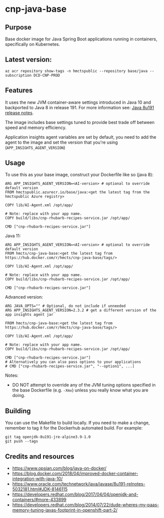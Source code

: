 # cnp-java-base

## Purpose
Base docker image for Java Spring Boot applications running in containers, specifically on Kubernetes.

## Latest version:

```
az acr repository show-tags -n hmctspublic --repository base/java --subscription DCD-CNP-PROD
```

## Features

It uses the new JVM container-aware settings introduced in Java 10 and backported to Java 8 in release 191. For more information see:
[Java 8u191 release notes](https://www.oracle.com/technetwork/java/javase/8u191-relnotes-5032181.html#JDK-8146115).

The image includes base settings tuned to provide best trade off between speed and memory efficiency. 

Application insights agent variables are set by default, you need to add the agent to the image and set the version that you're using (`APP_INSIGHTS_AGENT_VERSION`)

## Usage
To use this as your base image, construct your Dockerfile like so (java 8):
```
ARG APP_INSIGHTS_AGENT_VERSION=<AI-version> # optional to override default version
FROM hmctspublic.azurecr.io/base/java:<get the latest tag from the hmctspublic Azure registry>

COPY lib/AI-Agent.xml /opt/app/

# Note: replace with your app name.
COPY build/libs/cnp-rhubarb-recipes-service.jar /opt/app/

CMD ["cnp-rhubarb-recipes-service.jar"]
```

Java 11:
```
ARG APP_INSIGHTS_AGENT_VERSION=<AI-version> # optional to override default version
FROM hmcts/cnp-java-base:<get the latest tag from https://hub.docker.com/r/hmcts/cnp-java-base/tags/>

COPY lib/AI-Agent.xml /opt/app/

# Note: replace with your app name.
COPY build/libs/cnp-rhubarb-recipes-service.jar /opt/app/

CMD ["cnp-rhubarb-recipes-service.jar"]
```

Advanced version:
```
ARG JAVA_OPTS="" # Optional, do not include if unneeded
ARG APP_INSIGHTS_AGENT_VERSION=2.3.2 # get a different version of the app insights agent jar

FROM hmcts/cnp-java-base:<get the latest tag from https://hub.docker.com/r/hmcts/cnp-java-base/tags/>

COPY lib/AI-Agent.xml /opt/app/

# Note: replace with your app name.
COPY build/libs/cnp-rhubarb-recipes-service.jar /opt/app/

CMD ["cnp-rhubarb-recipes-service.jar"]
# Alternatively you can also pass options to your applications
# CMD ["cnp-rhubarb-recipes-service.jar", "--option1", ...]
```

Notes:
* DO NOT attempt to override any of the JVM tuning options specified in the base Dockerfile (e.g. `-Xmx`) unless you really
know what you are doing.

## Building
You can use the Makefile to build locally.  If you need to make a change, remember to tag it for the Dockerhub automated build.  For example:
```
git tag openjdk-8u191-jre-alpine3.9-1.0
git push --tags
```

## Credits and resources
* https://www.opsian.com/blog/java-on-docker/
* https://blog.docker.com/2018/04/improved-docker-container-integration-with-java-10/
* https://www.oracle.com/technetwork/java/javase/8u191-relnotes-5032181.html#JDK-8146115
* https://developers.redhat.com/blog/2017/04/04/openjdk-and-containers/#more-433899
* https://developers.redhat.com/blog/2014/07/22/dude-wheres-my-paas-memory-tuning-javas-footprint-in-openshift-part-2/
